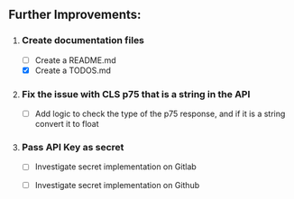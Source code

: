 ## Further Improvements:


1. ### **Create documentation files**
    - [ ] Create a README.md
    - [x] Create a TODOS.md
2. ### **Fix the issue with CLS p75 that is a string in the API**
    - [ ] Add logic to check the type of the p75 response, and if it is a string convert it to float
3. ### **Pass API Key as secret**
    - [ ] Investigate secret implementation on Gitlab
    - [ ] Investigate secret implementation on Github

